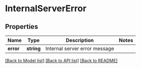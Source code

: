 # InternalServerError

## Properties
Name | Type | Description | Notes
------------ | ------------- | ------------- | -------------
**error** | **string** | Internal server error message | 

[[Back to Model list]](../README.md#documentation-for-models) [[Back to API list]](../README.md#documentation-for-api-endpoints) [[Back to README]](../README.md)


